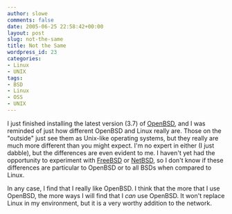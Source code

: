 ```yaml
---
author: slowe
comments: false
date: 2005-06-25 22:58:42+00:00
layout: post
slug: not-the-same
title: Not the Same
wordpress_id: 23
categories:
- Linux
- UNIX
tags:
- BSD
- Linux
- OSS
- UNIX
---
```


I just finished installing the latest version (3.7) of [OpenBSD](http://www.openbsd.org/), and I was reminded of just how different OpenBSD and Linux really are. Those on the "outside" just see them as Unix-like operating systems, but they really are much more different than you might expect. I'm no expert in either (I just dabble), but the differences are even evident to me. I haven't yet had the opportunity to experiment with [FreeBSD](http://www.freebsd.org/) or [NetBSD](http://www.netbsd.org/), so I don't know if these differences are particular to OpenBSD or to all BSDs when compared to Linux.

In any case, I find that I really like OpenBSD. I think that the more that I use OpenBSD, the more ways I will find that I _can_ use OpenBSD. It won't replace Linux in my environment, but it is a very worthy addition to the network.
